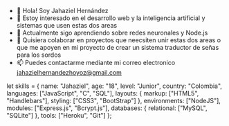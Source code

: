 - 👋 Hola! Soy Jahaziel Hernández 
- 👀 Estoy interesado en el desarrollo web y la inteligencia artificial y sistemas que usen estas dos areas
- 🌱 Actualmente sigo aprendiendo sobre redes neuronales y Node.js
- 💞️ Quisiera colaborar en proyectos que neecsiten unir estas dos areas o que me apoyen en mi proyecto de crear un sistema traductor de señas para los sordos
- 📫 Puedes contactarme mediante mi correo electronico jahazielhernandezhoyoz@gmail.com

<!---
JahazielHernandezHoyos/JahazielHernandezHoyos is a ✨ special ✨ repository because its `README.md` (this file) appears on your GitHub profile.
You can click the Preview link to take a look at your changes.
--->

let skills = {
    name: "Jahaziel",
    age: "18",
    level: "Junior",
    country: "Colombia",
    languages: ["JavaScript", "C", "SQL"],
    layouts: {
        markup: ["HTML5", "Handlebars"],
        styling: ["CSS3", "BootStrap"]
    },
    environments: ["NodeJS"],
    modules: ["Express.js", "Bcrypt.js"],
    databases: {
        relational: ["MySQL", "SQLite"]
    },
    tools: ["Heroku", "Git"]
};
